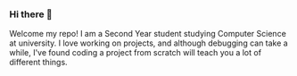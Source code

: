 ### Hi there 👋
Welcome my repo!
I am a Second Year student studying Computer Science at university. 
I love working on projects, and although debugging can take a while, I've found coding a project from scratch will teach you a lot of different things.

<!--
**AhmedIMab/AhmedIMab** is a ✨ _special_ ✨ repository because its `README.md` (this file) appears on your GitHub profile.

Here are some ideas to get you started:

- 🔭 I’m currently working on ...
- 🌱 I’m currently learning ...
- 👯 I’m looking to collaborate on ...
- 🤔 I’m looking for help with ...
- 💬 Ask me about ...
- 📫 How to reach me: ...
- 😄 Pronouns: ...
- ⚡ Fun fact: ...
-->
